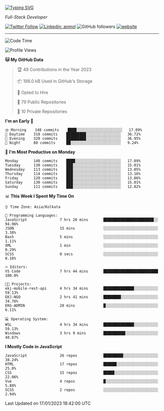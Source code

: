 [![Typing SVG](https://readme-typing-svg.herokuapp.com?lines=HI%2C+I'm+Tonal;I'm+a+Full+Stack+Developer)](https://git.io/typing-svg)

<p><em>Full-Stack Developer</em></p>

[![Twitter Follow](https://img.shields.io/twitter/follow/tonalmathew?style=flat)](https://twitter.com/intent/follow?screen_name=tonalmathew)
[![Linkedin: anmol](https://img.shields.io/badge/tonal-mathew?style=flat-square&logo=Linkedin&logoColor=white&link=https://www.linkedin.com/in/tonal-mathew/)](https://www.linkedin.com/in/tonal-mathew/)
![GitHub followers](https://img.shields.io/github/followers/tonalmathew?label=Follow&style=social)
[![website](https://img.shields.io/badge/Website-46a2f1.svg?&style=flat-square&logo=Google-Chrome&logoColor=white&link=http://tonalmathew.github.io/)](http://tonalmathew.github.io/)

---
<!--START_SECTION:waka-->
![Code Time](http://img.shields.io/badge/Code%20Time-891%20hrs%2038%20mins-blue)

![Profile Views](http://img.shields.io/badge/Profile%20Views-0-blue)

**🐱 My GitHub Data** 

> 🏆 49 Contributions in the Year 2023
 > 
> 📦 198.0 kB Used in GitHub's Storage 
 > 
> 💼 Opted to Hire
 > 
> 📜 79 Public Repositories 
 > 
> 🔑 10 Private Repositories  
 > 
**I'm an Early 🐤** 

```text
🌞 Morning    148 commits    ████░░░░░░░░░░░░░░░░░░░░░   17.09% 
🌆 Daytime    318 commits    █████████░░░░░░░░░░░░░░░░   36.72% 
🌃 Evening    320 commits    █████████░░░░░░░░░░░░░░░░   36.95% 
🌙 Night      80 commits     ██░░░░░░░░░░░░░░░░░░░░░░░   9.24%

```
📅 **I'm Most Productive on Monday** 

```text
Monday       148 commits    ████░░░░░░░░░░░░░░░░░░░░░   17.09% 
Tuesday      130 commits    ███░░░░░░░░░░░░░░░░░░░░░░   15.01% 
Wednesday    113 commits    ███░░░░░░░░░░░░░░░░░░░░░░   13.05% 
Thursday     114 commits    ███░░░░░░░░░░░░░░░░░░░░░░   13.16% 
Friday       120 commits    ███░░░░░░░░░░░░░░░░░░░░░░   13.86% 
Saturday     130 commits    ███░░░░░░░░░░░░░░░░░░░░░░   15.01% 
Sunday       111 commits    ███░░░░░░░░░░░░░░░░░░░░░░   12.82%

```


📊 **This Week I Spent My Time On** 

```text
⌚︎ Time Zone: Asia/Kolkata

💬 Programming Languages: 
JavaScript               7 hrs 20 mins       ███████████████████████░░   94.96% 
JSON                     15 mins             ░░░░░░░░░░░░░░░░░░░░░░░░░   3.38% 
Bash                     5 mins              ░░░░░░░░░░░░░░░░░░░░░░░░░   1.11% 
XML                      1 min               ░░░░░░░░░░░░░░░░░░░░░░░░░   0.29% 
SCSS                     0 secs              ░░░░░░░░░░░░░░░░░░░░░░░░░   0.18%

🔥 Editors: 
VS Code                  7 hrs 44 mins       █████████████████████████   100.0%

🐱‍💻 Projects: 
ekj-mobile-rest-api      4 hrs 34 mins       ██████████████░░░░░░░░░░░   59.13% 
EKJ-NGO                  2 hrs 41 mins       ████████░░░░░░░░░░░░░░░░░   34.76% 
EKG-ADMIN                28 mins             █░░░░░░░░░░░░░░░░░░░░░░░░   6.11%

💻 Operating System: 
WSL                      4 hrs 34 mins       ██████████████░░░░░░░░░░░   59.13% 
Windows                  3 hrs 9 mins        ██████████░░░░░░░░░░░░░░░   40.87%

```

**I Mostly Code in JavaScript** 

```text
JavaScript               26 repos            █████████░░░░░░░░░░░░░░░░   38.24% 
HTML                     17 repos            ██████░░░░░░░░░░░░░░░░░░░   25.0% 
CSS                      15 repos            █████░░░░░░░░░░░░░░░░░░░░   22.06% 
Vue                      4 repos             █░░░░░░░░░░░░░░░░░░░░░░░░   5.88% 
SCSS                     2 repos             ░░░░░░░░░░░░░░░░░░░░░░░░░   2.94%

```



 Last Updated on 17/01/2023 18:42:00 UTC
<!--END_SECTION:waka-->
